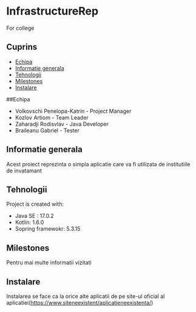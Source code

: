 # InfrastructureRep
For college

## Cuprins
* [Echipa](#echipa)
* [Informatie generala](#informatie-generala)
* [Tehnologii](#tehnologii)
* [Milestones](#milestones)
* [Instalare](#instalare)

##Echipa
* Volkovschi Penelopa-Katrin - Project Manager
* Kozlov Artiom - Team Leader
* Zaharadji Rodisvlav - Java Developer
* Braileanu Gabriel - Tester

## Informatie generala
Acest proiect reprezinta o simpla aplicatie care va fi utilizata de institutiile de invatamant
	
## Tehnologii
Project is created with:
* Java SE : 17.0.2
* Kotlin: 1.6.0
* Sopring framewokr: 5.3.15
	
## Milestones
Pentru mai multe informatii vizitati
 
## Instalare
Instalarea se face ca la orice alte aplicatii de pe site-ul oficial al aplicatiei(https://www.siteneexistent/aplicatieneexistenta/)

